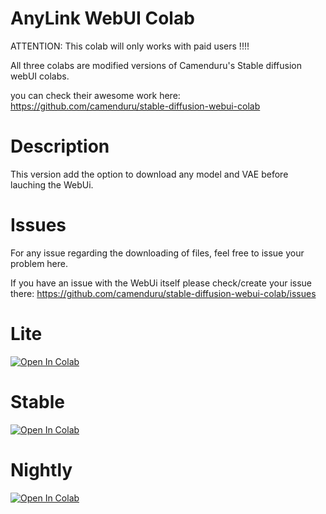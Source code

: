 # AnyLink WebUI Colab
ATTENTION: This colab will only works with paid users  !!!!

All three colabs are modified versions of Camenduru's Stable diffusion webUI colabs.

you can check their awesome work here: https://github.com/camenduru/stable-diffusion-webui-colab

# Description
This version add the option to download any model and VAE before lauching the WebUi.

# Issues
For any issue regarding the downloading of files, feel free to issue your problem here.

If you have an issue with the WebUi itself please check/create your issue there: https://github.com/camenduru/stable-diffusion-webui-colab/issues


# Lite
[![Open In Colab](https://colab.research.google.com/assets/colab-badge.svg)](https://colab.research.google.com/github/Anonimouche/AnyLink_WebUI_Colab/blob/main/AnyLink_Lite_WebUI_Colab.ipynb)
# Stable
[![Open In Colab](https://colab.research.google.com/assets/colab-badge.svg)](https://colab.research.google.com/github/Anonimouche/AnyLink_WebUI_Colab/blob/main/AnyLink_stable_WebUI_Colab.ipynb)
# Nightly
[![Open In Colab](https://colab.research.google.com/assets/colab-badge.svg)](https://colab.research.google.com/github/Anonimouche/AnyLink_WebUI_Colab/blob/main/AnyLink_Nightly_WebUI_Colab.ipynb)
